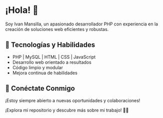 # ¡Hola! 👋

Soy Ivan Mansilla, un apasionado desarrollador PHP con experiencia en la creación de soluciones web eficientes y robustas.

## 🔧 Tecnologías y Habilidades

- PHP | MySQL | HTML | CSS | JavaScript
- Desarrollo web orientado a resultados
- Código limpio y modular
- Mejora continua de habilidades

## 🤝 Conéctate Conmigo

¡Estoy siempre abierto a nuevas oportunidades y colaboraciones!

¡Explora mi repositorio y descubre más sobre mi trabajo! 👨‍💻
